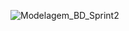 ![Modelagem_BD_Sprint2](https://user-images.githubusercontent.com/111433915/233224562-2ca64c00-3cc9-40c5-809b-0c7b121d4bb5.png)
